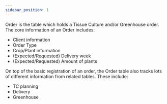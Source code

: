 ```yaml
---
sidebar_position: 1
---
```

Order is the table which holds a Tissue Culture and/or Greenhouse order.
The core information of an Order includes:
- Client information
- Order Type
- Crop/Plant information
- (Expected/Requested) Delivery week
- (Expected/Requested) Amount of plants

On top of the basic registration of an order, the Order table also tracks lots of different information from related tables. These include:
- TC planning
- Delivery
- Greenhouse